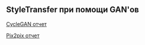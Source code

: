 ## StyleTransfer при помощи GAN'ов 

[CycleGAN отчет](CycleGAN_report.md)

[Pix2pix отчет](pix2pix_report.md)
